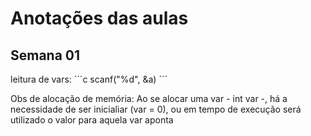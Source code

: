# Anotações das aulas

## Semana 01

leitura de vars:
´´´c
scanf("%d", &a)
´´´

Obs de alocação de memória:
    Ao se alocar uma var - int var -, há a necessidade de ser inicialiar (var = 0), ou em tempo de execução será utilizado o valor para aquela var aponta
